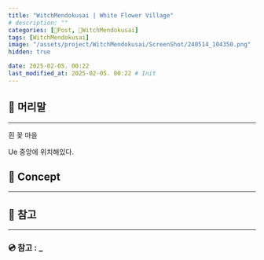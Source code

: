 ```yaml
---
title: "WitchMendokusai | White Flower Village"
# description: ""
categories: [📀Post, 🥥WitchMendokusai]
tags: [WitchMendokusai]
image: "/assets/project/WitchMendokusai/ScreenShot/240514_104350.png"
hidden: true

date: 2025-02-05. 00:22
last_modified_at: 2025-02-05. 00:22 # Init
---
```


## 📀 머리말

---

흰 꽃 마을  

Ue 중앙에 위치해있다.  

## 📀 Concept

---

## 📀 참고

---

### 💿 참고 : _
